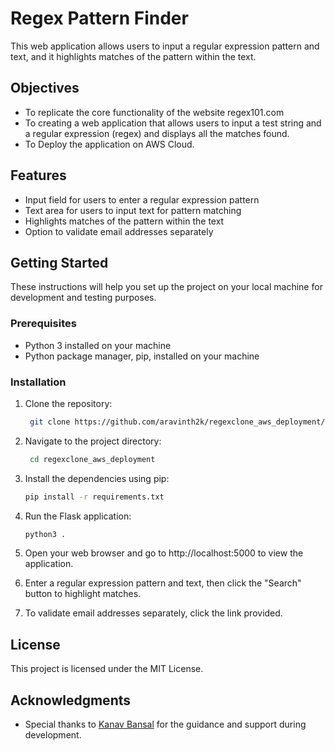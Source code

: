 # Regex Pattern Finder

This web application allows users to input a regular expression pattern and text, and it highlights matches of the pattern within the text.

## Objectives

- To replicate the core functionality of the website regex101.com
- To creating a web application that allows users to input a test string and a regular expression (regex) and displays all the matches found.
- To Deploy the application on AWS Cloud.


## Features

- Input field for users to enter a regular expression pattern
- Text area for users to input text for pattern matching
- Highlights matches of the pattern within the text
- Option to validate email addresses separately

## Getting Started

These instructions will help you set up the project on your local machine for development and testing purposes.

### Prerequisites

- Python 3 installed on your machine
- Python package manager, pip, installed on your machine

### Installation

1. Clone the repository:
   ```bash
    git clone https://github.com/aravinth2k/regexclone_aws_deployment/

2. Navigate to the project directory:
   ```bash
    cd regexclone_aws_deployment

3. Install the dependencies using pip:
   ```bash
   pip install -r requirements.txt
   
4. Run the Flask application:
   ```bash
   python3 .
   
5. Open your web browser and go to http://localhost:5000 to view the application.

6. Enter a regular expression pattern and text, then click the "Search" button to highlight matches.

7. To validate email addresses separately, click the link provided.

## License

This project is licensed under the MIT License.

## Acknowledgments

- Special thanks to [Kanav Bansal](https://github.com/bansalkanav) for the guidance and support during development.


